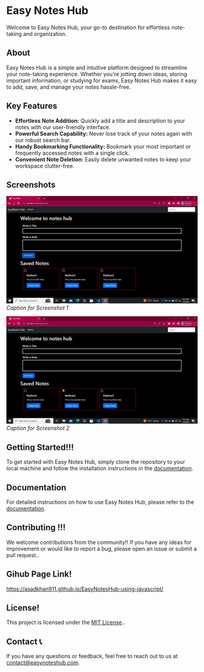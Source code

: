 # Easy Notes Hub

Welcome to Easy Notes Hub, your go-to destination for effortless note-taking and organization.

## About

Easy Notes Hub is a simple and intuitive platform designed to streamline your note-taking experience. Whether you're jotting down ideas, storing important information, or studying for exams, Easy Notes Hub makes it easy to add, save, and manage your notes hassle-free.

## Key Features

- **Effortless Note Addition:** Quickly add a title and description to your notes with our user-friendly interface.
- **Powerful Search Capability:** Never lose track of your notes again with our robust search bar.
- **Handy Bookmarking Functionality:** Bookmark your most important or frequently accessed notes with a single click.
- **Convenient Note Deletion:** Easily delete unwanted notes to keep your workspace clutter-free.

## Screenshots

![Screenshot 1](UI.png)
*Caption for Screenshot 1*

![Screenshot 2](bookMarkSS.png)
*Caption for Screenshot 2*

## Getting Started!!!

To get started with Easy Notes Hub, simply clone the repository to your local machine and follow the installation instructions in the [documentation](docs/installation.md).

## Documentation

For detailed instructions on how to use Easy Notes Hub, please refer to the [documentation](docs/README.md).

## Contributing !!!

We welcome contributions from the community!! If you have any ideas for improvement or would like to report a bug, please open an issue or submit a pull request..

## Gihub Page Link!

 https://asadkhan911.github.io/EasyNotesHub-using-javascript/

## License!

This project is licensed under the [MIT License](LICENSE)..

## Contact 📞

If you have any questions or feedback, feel free to reach out to us at [contact@easynoteshub.com](mailto:contact@easynoteshub.com).

